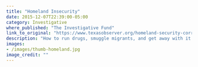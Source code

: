 ```yaml
---
title: "Homeland Insecurity"
date: 2015-12-07T22:39:00-05:00
category: Investigative
where_published: "The Investigative Fund"
link_to_original: "https://www.texasobserver.org/homeland-security-corruption-border-patrol/"
description: "How to run drugs, smuggle migrants, and get away with it at America's biggest law enforcement agency."
images: 
- /images/thumb-homeland.jpg
image_credit: ""
---
```

